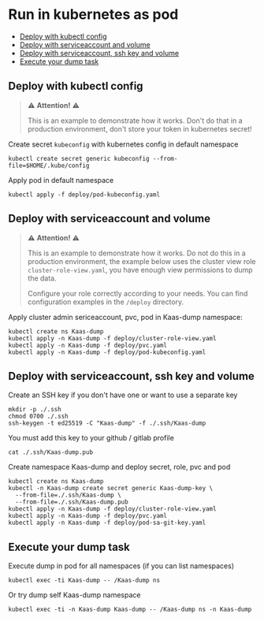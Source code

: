 # Run in kubernetes as pod <!-- omit in toc -->

* [Deploy with kubectl config](#deploy-with-kubectl-config)
* [Deploy with serviceaccount and volume](#deploy-with-serviceaccount-and-volume)
* [Deploy with serviceaccount, ssh key and volume](#deploy-with-serviceaccount-ssh-key-and-volume)
* [Execute your dump task](#execute-your-dump-task)

## Deploy with kubectl config

> ⚠️ **Attention!** ⚠️
>
> This is an example to demonstrate how it works.
> Don't do that in a production environment,
> don't store your token in kubernetes secret!

Create secret `kubeconfig` with kubernetes config in default namespace

```shell
kubectl create secret generic kubeconfig --from-file=$HOME/.kube/config
```

Apply pod in default namespace

```shell
kubectl apply -f deploy/pod-kubeconfig.yaml
```

## Deploy with serviceaccount and volume

> ⚠️ **Attention!** ⚠️
>
> This is an example to demonstrate how it works.
> Do not do this in a production environment,
> the example below uses the cluster view role `cluster-role-view.yaml`,
> you have enough view permissions to dump the data.
>
> Configure your role correctly according to your needs.
> You can find configuration examples in the `/deploy` directory.

Apply cluster admin sericeaccount, pvc, pod in Kaas-dump namespace:

```shell
kubectl create ns Kaas-dump
kubectl apply -n Kaas-dump -f deploy/cluster-role-view.yaml
kubectl apply -n Kaas-dump -f deploy/pvc.yaml
kubectl apply -n Kaas-dump -f deploy/pod-kubeconfig.yaml
```

## Deploy with serviceaccount, ssh key and volume

Create an SSH key if you don't have one or want to use a separate key

```shell
mkdir -p ./.ssh
chmod 0700 ./.ssh
ssh-keygen -t ed25519 -C "Kaas-dump" -f ./.ssh/Kaas-dump
```

You must add this key to your github / gitlab profile

```shell
cat ./.ssh/Kaas-dump.pub
```

Create namespace Kaas-dump and deploy secret, role, pvc and pod

```shell
kubectl create ns Kaas-dump
kubectl -n Kaas-dump create secret generic Kaas-dump-key \
  --from-file=./.ssh/Kaas-dump \
  --from-file=./.ssh/Kaas-dump.pub
kubectl apply -n Kaas-dump -f deploy/cluster-role-view.yaml
kubectl apply -n Kaas-dump -f deploy/pvc.yaml
kubectl apply -n Kaas-dump -f deploy/pod-sa-git-key.yaml
```

## Execute your dump task

Execute dump in pod for all namespaces (if you can list namespaces)

```shell
kubectl exec -ti Kaas-dump -- /Kaas-dump ns
```

Or try dump self Kaas-dump namespace

```shell
kubectl exec -ti -n Kaas-dump Kaas-dump -- /Kaas-dump ns -n Kaas-dump
```
